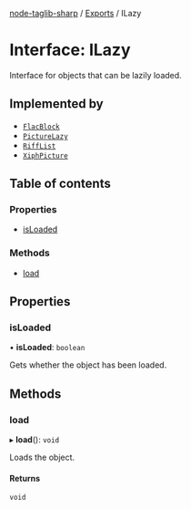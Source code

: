 [node-taglib-sharp](../README.md) / [Exports](../modules.md) / ILazy

# Interface: ILazy

Interface for objects that can be lazily loaded.

## Implemented by

- [`FlacBlock`](../classes/FlacBlock.md)
- [`PictureLazy`](../classes/PictureLazy.md)
- [`RiffList`](../classes/RiffList.md)
- [`XiphPicture`](../classes/XiphPicture.md)

## Table of contents

### Properties

- [isLoaded](ILazy.md#isloaded)

### Methods

- [load](ILazy.md#load)

## Properties

### isLoaded

• **isLoaded**: `boolean`

Gets whether the object has been loaded.

## Methods

### load

▸ **load**(): `void`

Loads the object.

#### Returns

`void`
